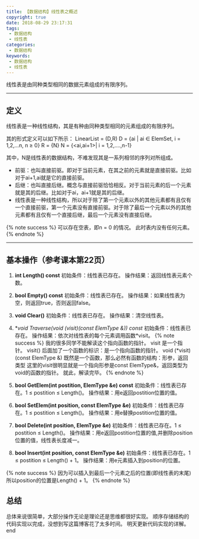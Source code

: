 ```yaml
---
title: 【数据结构】线性表之概述
copyright: true
date: 2018-08-29 23:17:31
tags:
 - 数据结构
 - 线性表
categories:
 - 数据结构
keywords:
 - 数据结构
 - 线性表
---
```


线性表是由同种类型相同的数据元素组成的有限序列。

<!-- more -->
-----------------------------------------------

## 定义
线性表是一种线性结构，其是有种由同种类型相同的元素组成的有限序列。

其的形式定义可以如下所示：
LinearList = (D,R)
D = {ai | ai ∈ ElemSet, i = 1,2,…n, n ≥ 0}
R = {N}
N = {<ai,ai+1>| i = 1,2,….,n-1}

其中，N是线性表的数据结构，不难发现其是一系列相邻的序列对所组成。
 + 前驱：也叫直接前驱。即对于当前元素，在其之前的元素就是直接前驱。比如对于ai+1,ai就是它的直接前驱。
 + 后继：也叫直接后继。概念与直接前驱恰恰相反。对于当前元素的后一个元素就是其的后继。比如对于ai，ai+1就是其的后继。
 + 线性表是一种线性结构，所以对于除了第一个元素以外的其他元素都有且仅有一个直接前驱，第一个元素没有直接前驱。对于除了最后一个元素以外的其他元素都有且仅有一个直接后继，最后一个元素没有直接后继。

{% note success %}
可以存在空表，即n = 0 的情况。
此时表内没有任何元素。
{% endnote %}

----------------------------

## 基本操作（参考课本第22页）
 1. **int Length() const**
初始条件：线性表已存在。
操作结果：返回线性表元素个数。

 2. **bool Empty() const**
初始条件：线性表已存在。
操作结果：如果线性表为空，则返回true，否则返回false。

 3. **void Clear()**
初始条件：线性表已存在。
操作结果：清空线性表。

 4. **void Traverse(void (*visit)(const ElemType &)) const**
初始条件：线性表已存在。
操作结果：依次对线性表的每个元素调用函数*visit。
{% note success %}
我的很多同学不能解读这个指向函数的指针。
visit 是一个指针。 visit() 后面加了一个函数的标识：是一个指向函数的指针。
void (*visit)(const ElemType &) 既然是一个函数，那么必然有函数的结构：形参，返回类型
这里的visit很明显就是一个指向形参是const ElemType&，返回类型为void的函数的指针。
就此，解读完毕。
{% endnote %}
 5. **bool GetElem(int postition, ElemType &e) const**
初始条件：线性表已存在。1 ≤ postition ≤ Length()。
操作结果：用e返回postition位置的值。

 6. **bool SetElem(int position, const ElemType &e)**
初始条件：线性表已存在。1 ≤ postition ≤ Length()。
操作结果：用e替换postition位置的值。

 7. **bool Delete(int position, ElemType &e)**
初始条件：线性表已存在。1 ≤ postition ≤ Length()。
操作结果：用e返回postition位置的值,并删除position位置的值，线性表长度减一。

 8. **bool Insert(int position, const ElemType &e)**
初始条件：线性表已存在。1 ≤ postition ≤ Length() + 1。
操作结果：用e元素插入到position的位置。

{% note success %}
因为可以插入到最后一个元素之后的位置(即线性表的末尾)所以position的位置是Length() + 1。
{% endnote %}
## 总结
总体来说很简单，大部分操作无论是理论还是思维都很好实现。
顺序存储结构的代码实现以完成，没想到写这篇博客花了太多时间。
明天更新代码实现的详解。
end

